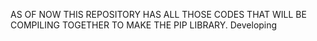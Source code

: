 AS OF NOW THIS REPOSITORY HAS ALL THOSE CODES THAT WILL BE COMPILING TOGETHER TO MAKE THE PIP LIBRARY.
Developing
